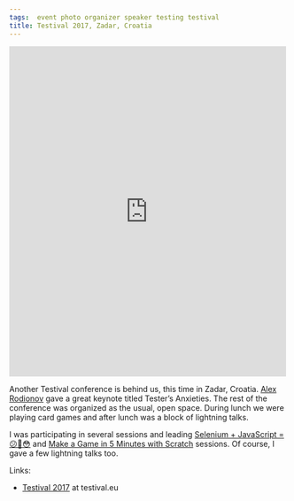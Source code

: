 ```yaml
---
tags:  event photo organizer speaker testing testival
title: Testival 2017, Zadar, Croatia
---
```

<iframe src="https://www.facebook.com/plugins/post.php?href=https%3A%2F%2Fwww.facebook.com%2Fmedia%2Fset%2F%3Fset%3Da.10155764666877290.1073741927.735252289%26type%3D3&width=500" width="500" height="597" style="border:none;overflow:hidden" scrolling="no" frameborder="0" allowTransparency="true"></iframe>

Another Testival conference is behind us, this time in Zadar, Croatia. [Alex Rodionov](https://twitter.com/p0deje) gave a great keynote titled Tester’s Anxieties. The rest of the conference was organized as the usual, open space. During lunch we were playing card games and after lunch was a block of lightning talks.

I was participating in several sessions and leading [Selenium + JavaScript = 😕🤔😳](/selenium-javascript) and [Make a Game in 5 Minutes with Scratch](/scratch) sessions. Of course, I gave a few lightning talks too.

Links:

- [Testival 2017](http://www.testival.eu/category/2017/) at testival.eu
